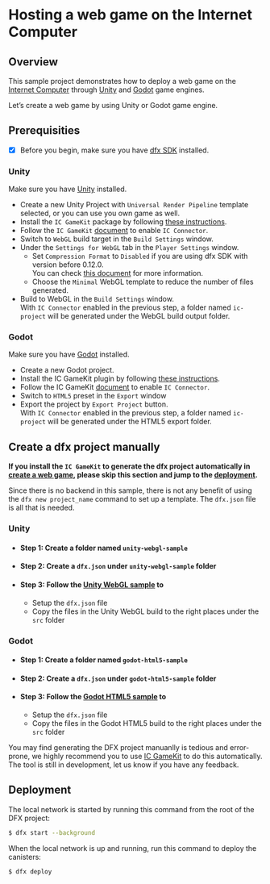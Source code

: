 # Hosting a web game on the Internet Computer

## Overview 
This sample project demonstrates how to deploy a web game on the [Internet Computer](https://internetcomputer.org/) through [Unity](https://unity.com/) and [Godot](https://godotengine.org/) game engines.

Let’s create a web game by using Unity or Godot game engine.

## Prerequisities
- [x] Before you begin, make sure you have [dfx SDK](/developer-docs/setup/install/index.mdx) installed.

### Unity
Make sure you have [Unity](https://unity.com/download) installed.
- Create a new Unity Project with `Universal Render Pipeline` template selected, or you can use you own game as well.
- Install the `IC GameKit` package by following [these instructions](https://github.com/dfinity/ic-gamekit/blob/main/unity/README.md).
- Follow the `IC GameKit` [document](https://github.com/dfinity/ic-gamekit/tree/main) to enable `IC Connector`.
- Switch to `WebGL` build target in the `Build Settings` window.
- Under the `Settings for WebGL` tab in the `Player Settings` window.
  - Set `Compression Format` to `Disabled` if you are using dfx SDK with version before 0.12.0.  
    You can check [this document](https://github.com/dfinity/ic-gamekit/tree/main) for more information.
  - Choose the `Minimal` WebGL template to reduce the number of files generated.
- Build to WebGL in the `Build Settings` window.  
  With `IC Connector` enabled in the previous step, a folder named `ic-project` will be generated under the WebGL build output folder.

### Godot
Make sure you have [Godot](https://godotengine.org/download) installed.
- Create a new Godot project.
- Install the IC GameKit plugin by following [these instructions](https://github.com/dfinity/ic-gamekit/blob/main/godot/README.md).
- Follow the IC GameKit [document](https://github.com/dfinity/ic-gamekit/blob/main/godot/README.md) to enable `IC Connector`.
- Switch to `HTML5` preset in the `Export` window
- Export the project by `Export Project` button.  
  With `IC Connector` enabled in the previous step, a folder named `ic-project` will be generated under the HTML5 export folder.

## Create a dfx project manually

**If you install the `IC GameKit` to generate the dfx project automatically in [create a web game](#create-a-web-game), please skip this section and jump to the [deployment](#deployment).**

Since there is no backend in this sample, there is not any benefit of using the `dfx new project_name` command to set up a template. The `dfx.json` file is all that is needed.

### Unity
- #### Step 1: Create a folder named `unity-webgl-sample`
- #### Step 2: Create a `dfx.json` under `unity-webgl-sample` folder
- #### Step 3: Follow the [Unity WebGL sample](https://github.com/dfinity/examples/tree/master/hosting/unity-webgl-template) to  
    - Setup the `dfx.json` file
    - Copy the files in the Unity WebGL build to the right places under the `src` folder

### Godot
- #### Step 1: Create a folder named `godot-html5-sample`
- #### Step 2: Create a `dfx.json` under `godot-html5-sample` folder
- #### Step 3: Follow the [Godot HTML5 sample](https://github.com/dfinity/examples/tree/master/hosting/godot-html5-template) to  
    - Setup the `dfx.json` file
    - Copy the files in the Godot HTML5 build to the right places under the `src` folder

You may find generating the DFX project manuanlly is tedious and error-prone, we highly recommend you to use [IC GameKit](https://github.com/dfinity/ic-gamekit) to do this automatically. The tool is still in development, let us know if you have any feedback.

## Deployment
The local network is started by running this command from the root of the DFX project:

```bash
$ dfx start --background
```

When the local network is up and running, run this command to deploy the canisters:

```bash
$ dfx deploy
```
